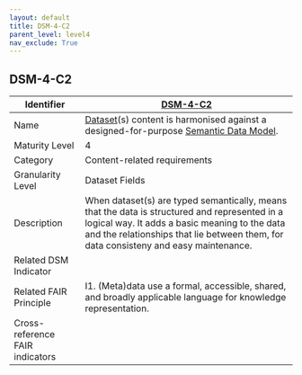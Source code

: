 ```yaml
---
layout: default
title: DSM-4-C2
parent_level: level4
nav_exclude: True
---
```


## DSM-4-C2

| Identifier | [DSM-4-C2](https://github.com/FAIRplus/Data-Maturity/blob/master/docs/_indicators/DSM-4-C2.md) |
| ---------- | -----------|
| Name | [Dataset](https://fairplus.github.io/Data-Maturity/docs/Glossary/#dataset)(s) content is harmonised against a designed-for-purpose [Semantic Data Model](https://fairplus.github.io/Data-Maturity/docs/Glossary/#semantic-data-model). |
| Maturity Level | 4 |
| Category | Content-related requirements |
| Granularity Level | Dataset Fields |
| Description | When dataset(s) are typed semantically, means that the data is structured and represented in a logical way. It adds a basic meaning to the data and the relationships that lie between them, for data consisteny and easy maintenance. |
| Related DSM Indicator | |
| Related FAIR Principle | I1. (Meta)data use a formal, accessible, shared, and broadly applicable language for knowledge representation. |
| Cross-reference FAIR indicators | |
